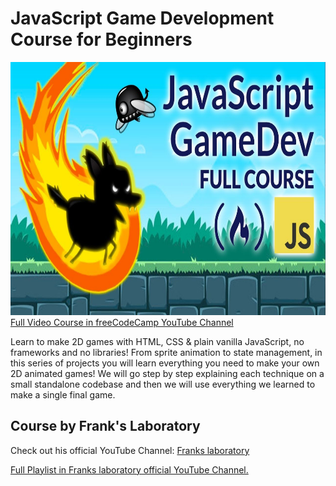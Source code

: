 # JavaScript Game Development Course for Beginners


<a href="https://www.youtube.com/watch?v=GFO_txvwK_c" target="_blank"><img src="https://raw.githubusercontent.com/Skan90/freeCodeCamp/main/javascript_game_development_franks_laboratory/thumbnail.jpg" 
alt="Thumbnail for the game with the dog using his whole body on fire as a weapon" width="720" height="405" /></a><br>
<a href="https://www.youtube.com/watch?v=GFO_txvwK_c" target="_blank">Full Video Course in freeCodeCamp YouTube Channel</a><br>


<p>Learn to make 2D games with HTML, CSS & plain vanilla JavaScript, no frameworks and no libraries! From sprite animation to state management, in this series of projects you will learn everything you need to make your own 2D animated games! We will go step by step explaining each technique on a small standalone codebase and then we will use everything we learned to make a single final game.</p>

##  Course by Frank's Laboratory

Check out his official YouTube Channel:
<a href="https://www.youtube.com/c/Frankslaboratory" target="_blank">Franks laboratory</a>

<a href="https://www.youtube.com/watch?v=CY0HE277IBM&list=PLYElE_rzEw_uryBrrzu2E626MY4zoXvx2" target="_blank">Full Playlist in Franks laboratory official YouTube Channel.</a>